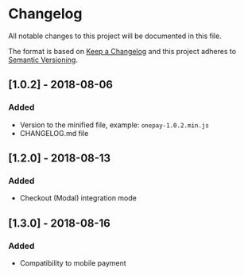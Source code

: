 # Changelog
All notable changes to this project will be documented in this file.

The format is based on [Keep a Changelog](http://keepachangelog.com/en/1.0.0/)
and this project adheres to [Semantic Versioning](http://semver.org/spec/v2.0.0.html).

## [1.0.2] - 2018-08-06
### Added
- Version to the minified file, example: `onepay-1.0.2.min.js`
- CHANGELOG.md file

## [1.2.0] - 2018-08-13
### Added
- Checkout (Modal) integration mode

## [1.3.0] - 2018-08-16
### Added
- Compatibility to mobile payment
